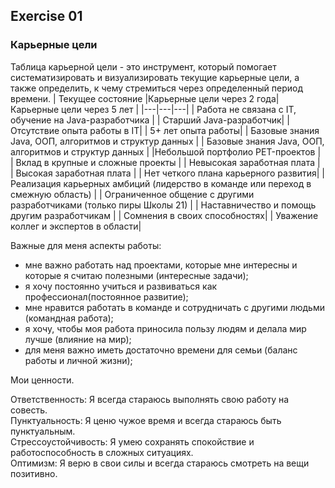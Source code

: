 ## Exercise 01
### Карьерные цели

Таблица карьерной цели - это инструмент, который помогает систематизировать и визуализировать текущие карьерные цели, а также определить, к чему стремиться через определенный период времени.
| Текущее состояние |Карьерные цели через 2 года| Карьерные цели через 5 лет |
|---|---|---|
| Работа не связана с IT, обучение на Java-разработчика | | Старший Java-разработчик|
| Отсутствие опыта работы в IT| | 5+ лет опыта работы|
|  Базовые знания Java, ООП, алгоритмов и структур данных | |  Базовые знания Java, ООП, алгоритмов и структур данных |
|Небольшой портфолио PET-проектов | | Вклад в крупные и сложные проекты |
| Невысокая заработная плата | | Высокая заработная плата |
| Нет четкого плана карьерного развития| | Реализация карьерных амбиций (лидерство в команде или переход в смежную область) |
| Ограниченное общение с другими разработчиками (только пиры Школы 21) | | Наставничество и помощь другим разработчикам |
| Сомнения в своих способностях| | Уважение коллег и экспертов в области|


Важные для меня аспекты работы:

- мне важно работать над проектами, которые мне интересны и которые я считаю полезными (интересные задачи);
- я хочу постоянно учиться и развиваться как профессионал(постоянное развитие);
- мне нравится работать в команде и сотрудничать с другими людьми (командная работа);
- я хочу, чтобы моя работа приносила пользу людям и делала мир лучше (влияние на мир);
- для меня важно иметь достаточно времени для семьи (баланс работы и личной жизни);

Мои ценности.

Ответственность: Я всегда стараюсь выполнять свою работу на совесть.\
Пунктуальность: Я ценю чужое время и всегда стараюсь быть пунктуальным.\
Стрессоустойчивость: Я умею сохранять спокойствие и работоспособность в сложных ситуациях.\
Оптимизм: Я верю в свои силы и всегда стараюсь смотреть на вещи позитивно.